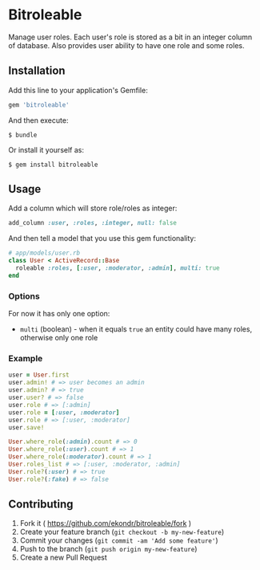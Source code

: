 # Bitroleable

Manage user roles. Each user's role is stored as a bit in an integer 
column of database. Also provides user ability to have one role and 
some roles.

## Installation

Add this line to your application's Gemfile:

```ruby
gem 'bitroleable'
```

And then execute:

    $ bundle

Or install it yourself as:

    $ gem install bitroleable

## Usage

Add a column which will store role/roles as integer:

```ruby
add_column :user, :roles, :integer, null: false
```

And then tell a model that you use this gem functionality:

```ruby
# app/models/user.rb
class User < ActiveRecord::Base
  roleable :roles, [:user, :moderator, :admin], multi: true
end
```

### Options

For now it has only one option:

- `multi` (boolean) - when it equals `true` an entity could have many roles, otherwise only one role

### Example

```ruby
user = User.first
user.admin! # => user becomes an admin
user.admin? # => true
user.user? # => false
user.role # => [:admin]
user.role = [:user, :moderator]
user.role # => [:user, :moderator]
user.save!

User.where_role(:admin).count # => 0
User.where_role(:user).count # => 1
User.where_role(:moderator).count # => 1
User.roles_list # => [:user, :moderator, :admin]
User.role?(:user) # => true
User.role?(:fake) # => false
```

## Contributing

1. Fork it ( https://github.com/ekondr/bitroleable/fork )
2. Create your feature branch (`git checkout -b my-new-feature`)
3. Commit your changes (`git commit -am 'Add some feature'`)
4. Push to the branch (`git push origin my-new-feature`)
5. Create a new Pull Request
